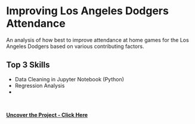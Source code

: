 # Improving Los Angeles Dodgers Attendance
An analysis of how best to improve attendance at home games for the Los Angeles Dodgers based on various contributing factors. 

## Top 3 Skills

* Data Cleaning in Jupyter Notebook (Python)
* Regression Analysis
* 
<br>

**[<i class="fa-solid fa-up-right-from-square"></i> Uncover the Project - Click Here](https://github.com/darinjyoung/Data-Science-Projects/blob/main/Improving%20LA%20Dodgers%20Attendance.ipynb)**

